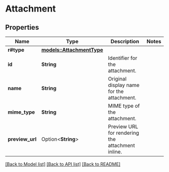 # Attachment

## Properties

Name | Type | Description | Notes
------------ | ------------- | ------------- | -------------
**r#type** | [**models::AttachmentType**](AttachmentType.md) |  | 
**id** | **String** | Identifier for the attachment. | 
**name** | **String** | Original display name for the attachment. | 
**mime_type** | **String** | MIME type of the attachment. | 
**preview_url** | Option<**String**> | Preview URL for rendering the attachment inline. | 

[[Back to Model list]](../README.md#documentation-for-models) [[Back to API list]](../README.md#documentation-for-api-endpoints) [[Back to README]](../README.md)


